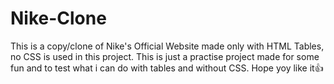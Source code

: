 # Nike-Clone
This is a copy/clone of Nike's Official Website made only with HTML Tables, no CSS is used in this project.
This is just a practise project made for some fun and to test what i can do with tables and without CSS.
Hope yoy like it👍
